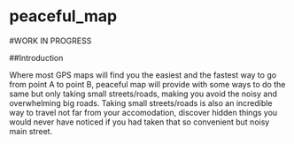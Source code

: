 # peaceful_map

#WORK IN PROGRESS

##Introduction

Where most GPS maps will find you the easiest and the fastest way to go from point A to point B, peaceful map will provide with some ways to do the same but only taking small streets/roads, making you avoid the noisy and overwhelming big roads.
Taking small streets/roads is also an incredible way to travel not far from your accomodation, discover hidden things you would never have noticed if you had taken that so convenient but noisy main street. 
